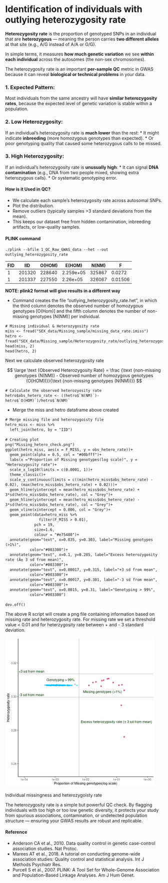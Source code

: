 # Identification of individuals with outlying heterozygosity rate

**Heterozygosity rate** is the proportion of genotyped SNPs in an
individual that are **heterozygous** — meaning the person carries **two
different alleles** at that site (e.g., A/G instead of A/A or G/G).

In simple terms, it measures **how much genetic variation** we see
**within each individual** across the autosomes (the non-sex
chromosomes).

The heterozygosity rate is an important **per-sample QC** metric in GWAS
because it can reveal **biological or technical problems** in your data.

### 1. Expected Pattern:

Most individuals from the same ancestry will have **similar
heterozygosity rates**, because the expected level of genetic variation
is stable within a population.

### 2. Low Heterozygosity:

If an individual’s heterozygosity rate is **much lower** than the rest:
\* It might indicate **inbreeding** (more homozygous genotypes than
expected). \* Or poor genotyping quality that caused some heterozygous
calls to be missed.

### 3. High Heterozygosity:

If an individual’s heterozygosity rate is **unusually high**: \* It can
signal **DNA contamination** (e.g., DNA from two people mixed, showing
extra heterozygous calls). \* Or systematic genotyping error.

#### How is it Used in QC?

-   We calculate each sample’s heterozygosity rate across autosomal
    SNPs.
-   Plot the distribution.
-   Remove outliers (typically samples &gt;3 standard deviations from
    the mean).
-   This keeps our dataset free from hidden contamination, inbreeding
    artifacts, or low-quality samples.

#### PLINK command

    ./plink --bfile 1_QC_Raw_GWAS_data --het --out outlying_heterozygosity_rate

<table>
<thead>
<tr>
<th>FID</th>
<th>IID</th>
<th>O(HOM)</th>
<th>E(HOM)</th>
<th>N(NM)</th>
<th>F</th>
</tr>
</thead>
<tbody>
<tr>
<td>1</td>
<td>201320</td>
<td>228640</td>
<td>2.259e+05</td>
<td>325867</td>
<td>0.0272</td>
</tr>
<tr>
<td>1</td>
<td>201337</td>
<td>227550</td>
<td>2.26e+05</td>
<td>326067</td>
<td>0.01506</td>
</tr>
</tbody>
</table>

**NOTE: plink2 format will give results in a different way**

-   Command creates the file “outlying\_heterozygosity\_rate.het”, in
    which the third column denotes the observed number of homozygous
    genotypes \[O(Hom)\] and the fifth column denotes the number of
    non-missing genotypes \[N(NM)\] per individual.

<!-- -->

    # Missing individual & Heterozygosity rate
    miss <- fread("SEX_data/Missing_sample/missing_data_rate.imiss")
    hetro <- fread("SEX_data/Missing_sample/Heterozygosity_rate/outlying_heterozygosity_rate.het")
    head(miss, 2)
    head(hetro, 2)

Next we calculate observed heterozygosity rate

$$
\large \text {Observed Heterozygosity Rate} = \frac {\text {non-missing genotypes (N(NM)) - Observed number of homozygous genotypes (O(HOM))}}{\text {non-missing genotypes (N(NM))}} 
$$

    # Calculate the observed heterozyosity rate
    hetro$obs_hetero_rate <- ((hetro$`N(NM)`)-hetro$`O(HOM)`)/hetro$`N(NM)`

-   Merge the miss and hetro dataframe above created

<!-- -->

    # Merge missing file and heterozygoisty file
    hetro_miss <- miss %>% 
      left_join(hetro, by = "IID")

    # Creating plot
    png("Missing_hetero_check.png")
    ggplot(hetro_miss, aes(x = F_MISS, y = obs_hetero_rate))+
      geom_point(alpha = 0.5, col = "#00bfff")+
      labs(x ="Proportion of Missing genotypes(log scale)", y = "Heterozygosity rate")+
      scale_x_log10(limits = c(0.0001, 1))+
      theme_classic()+
      scale_y_continuous(limits = c((min(hetro_miss$obs_hetero_rate) - 0.02), (max(hetro_miss$obs_hetero_rate) + 0.02)))+
      geom_hline(yintercept = mean(hetro_miss$obs_hetero_rate) + 3*sd(hetro_miss$obs_hetero_rate), col = "Grey")+
      geom_hline(yintercept = mean(hetro_miss$obs_hetero_rate) - 3*sd(hetro_miss$obs_hetero_rate), col = "Grey")+
      geom_vline(xintercept = 0.006, col = "Grey")+
      geom_point(data=hetro_miss %>%
                   filter(F_MISS > 0.01),
                 pch = 19,
                 size=1.6,
                 colour = "#e75480")+
      annotate(geom="text", x=0.035, y=0.303, label="Missing genotypes (>1%)",
               color="#003300")+
      annotate(geom="text", x=0.1, y=0.285, label="Excess heterozygosity rate (Â± 3 sd from mean)",
               color="#003300")+
      annotate(geom="text", x=0.00017, y=0.315, label="+3 sd from mean",
               color="#003300")+
      annotate(geom="text", x=0.00017, y=0.301, label="-3 sd from mean",
               color="#003300")+
      annotate(geom="text", x=0.0015, y=0.31, label="Genotyping > 99%",
               color="#003300")

    dev.off()

The above R script will create a png file containing information based
on missing rate and heterozygosity rate. For missing rate we set a
threshold value &lt; 0.01 and for heterzygosity rate between + and - 3
standard deviation.

<img src="Missing_hetero_check.png" alt="Individual missingness and heterozygoisty rate" width="480" />
<p class="caption">
Individual missingness and heterozygoisty rate
</p>

The heterozygosity rate is a simple but powerful QC check. By flagging
individuals with too high or too low genetic diversity, it protects your
study from spurious associations, contamination, or undetected
population structure — ensuring your GWAS results are robust and
replicable.

#### Reference

-   Anderson CA et al., 2010. Data quality control in genetic
    case-control association studies. Nat Protoc.
-   Marees AT et al., 2018. A tutorial on conducting genome-wide
    association studies: Quality control and statistical analysis. Int J
    Methods Psychiatr Res.
-   Purcell S et al., 2007. PLINK: A Tool Set for Whole-Genome
    Association and Population-Based Linkage Analyses. Am J Hum Genet.

